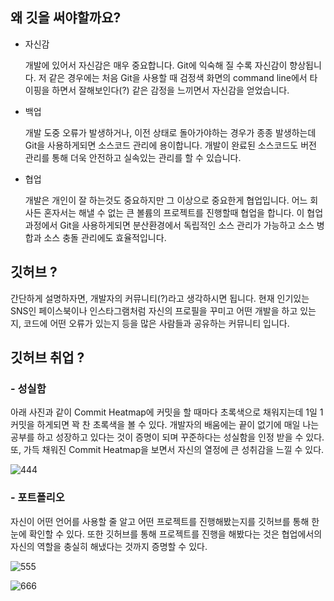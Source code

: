 ## 왜 깃을 써야할까요?

- 자신감

  개발에 있어서 자신감은 매우 중요합니다. Git에 익숙해 질 수록 자신감이 향상됩니다. 저 같은 경우에는 처음 Git을 사용할 때 검정색 화면의 command line에서 타이핑을 하면서 잘해보인다(?) 같은 감정을 느끼면서 자신감을 얻었습니다.

- 백업

  개발 도중 오류가 발생하거나, 이전 상태로 돌아가야하는 경우가 종종 발생하는데 Git을 사용하게되면 소스코드 관리에 용이합니다. 개발이 완료된 소스코드도 버전 관리를 통해 더욱 안전하고 실속있는 관리를 할 수 있습니다.

- 협업

  개발은 개인이 잘 하는것도 중요하지만 그 이상으로 중요한게 협업입니다. 어느 회사든 혼자서는 해낼 수 없는 큰 볼륨의 프로젝트를 진행할때 협업을 합니다. 이 협업 과정에서 Git을 사용하게되면 분산환경에서 독립적인 소스 관리가 가능하고 소스 병합과 소스 충돌 관리에도 효율적입니다.



## 깃허브 ?

간단하게 설명하자면, 개발자의 커뮤니티(?)라고 생각하시면 됩니다. 현재 인기있는 SNS인 페이스북이나 인스타그램처럼 자신의 프로필을 꾸미고 어떤 개발을 하고 있는지, 코드에 어떤 오류가 있는지 등을 많은 사람들과 공유하는 커뮤니티 입니다.


## 깃허브 취업 ?

### - 성실함

아래 사진과 같이 Commit Heatmap에 커밋을 할 때마다 초록색으로 채워지는데 1일 1커밋을 하게되면 꽉 찬 초록색을 볼 수 있다. 개발자의 배움에는 끝이 없기에 매일 나는 공부를 하고 성장하고 있다는 것이 증명이 되며 꾸준하다는 성실함을 인정 받을 수 있다. 또, 가득 채워진 Commit Heatmap을 보면서 자신의 열정에 큰 성취감을 느낄 수 있다.

![444](https://user-images.githubusercontent.com/71807924/125037055-aae5be00-e0ce-11eb-955d-65c4a35357cb.PNG)

### - 포트폴리오

자신이 어떤 언어를 사용할 줄 알고 어떤 프로젝트를 진행해봤는지를 깃허브를 통해 한 눈에 확인할 수 있다. 또한 깃허브를 통해 프로젝트를 진행을 해봤다는 것은 협업에서의 자신의 역할을 충실히 해냈다는 것까지 증명할 수 있다.

![555](https://user-images.githubusercontent.com/71807924/125047393-e46ff680-e0d9-11eb-8225-5d7b52b27c12.PNG)

![666](https://user-images.githubusercontent.com/71807924/125047403-e76ae700-e0d9-11eb-8e6e-2b5e4046303f.PNG)


